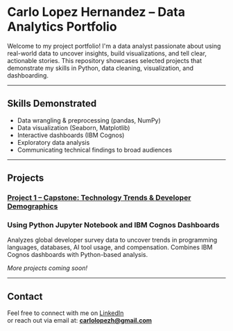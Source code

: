 # Carlo Lopez Hernandez – Data Analytics Portfolio

Welcome to my project portfolio! I'm a data analyst passionate about using real-world data to uncover insights, build visualizations, and tell clear, actionable stories. This repository showcases selected projects that demonstrate my skills in Python, data cleaning, visualization, and dashboarding.

---

## Skills Demonstrated

- Data wrangling & preprocessing (pandas, NumPy)
- Data visualization (Seaborn, Matplotlib)
- Interactive dashboards (IBM Cognos)
- Exploratory data analysis
- Communicating technical findings to broad audiences

---

## Projects

### [Project 1 – Capstone: Technology Trends & Developer Demographics](./project-1-capstone-tech-trends)
### Using Python Jupyter Notebook and IBM Cognos Dashboards
Analyzes global developer survey data to uncover trends in programming languages, databases, AI tool usage, and compensation. Combines IBM Cognos dashboards with Python-based analysis.

*More projects coming soon!*

---

## Contact

Feel free to connect with me on [LinkedIn](https://www.linkedin.com/in/carlo-lopez-hernandez/)  
or reach out via email at: **carlolopezh@gmail.com**

